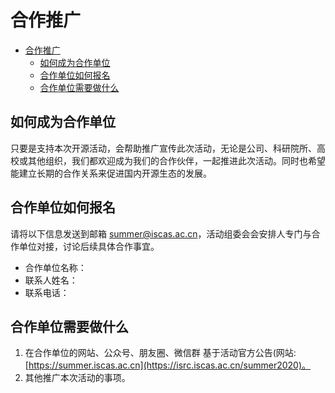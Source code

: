 # 合作推广

<!-- TOC -->

- [合作推广](#合作推广)
  - [如何成为合作单位](#如何成为合作单位)
  - [合作单位如何报名](#合作单位如何报名)
  - [合作单位需要做什么](#合作单位需要做什么)

<!-- /TOC -->

## 如何成为合作单位

只要是支持本次开源活动，会帮助推广宣传此次活动，无论是公司、科研院所、高校或其他组织，我们都欢迎成为我们的合作伙伴，一起推进此次活动。同时也希望能建立长期的合作关系来促进国内开源生态的发展。

## 合作单位如何报名

请将以下信息发送到邮箱 summer@iscas.ac.cn，活动组委会会安排人专门与合作单位对接，讨论后续具体合作事宜。

- 合作单位名称：
- 联系人姓名：
- 联系电话：

## 合作单位需要做什么

1. 在合作单位的网站、公众号、朋友圈、微信群 基于活动官方公告(网站: [https://summer.iscas.ac.cn](https://isrc.iscas.ac.cn/summer2020)。
2. 其他推广本次活动的事项。
